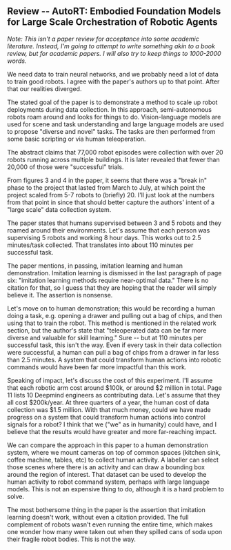 Review -- AutoRT: Embodied Foundation Models for Large Scale Orchestration of Robotic Agents
-------------------------------------------------------------------------------------------

*Note: This isn't a paper review for acceptance into some academic literature. Instead, I'm going to
attempt to write something akin to a book review, but for academic papers. I will also try to keep
things to 1000-2000 words.*

We need data to train neural networks, and we probably need a lot of data to train good robots.
I agree with the paper's authors up to that point.
After that our realities diverged.

The stated goal of the paper is to demonstrate a method to scale up robot deployments during data
collection. In this approach, semi-autonomous robots roam around and looks for things to do.
Vision-language models are used for scene and task understanding and large language
models are used to propose "diverse and novel" tasks. The tasks are then performed from some basic
scripting or via human teleoperation.

The abstract claims that 77,000 robot episodes were collection with over 20 robots running across
multiple buildings. It is later revealed that fewer than 20,000 of those were "successful" trials.

From figures 3 and 4 in the paper, it seems that there was a "break in" phase to the project that
lasted from March to July, at which point the project scaled from 5-7 robots to (briefly) 20. I'll
just look at the numbers from that point in since that should better capture the authors' intent of
a "large scale" data collection system.

The paper states that humans supervised between 3 and 5 robots and they roamed around their
environments. Let's assume that each person was supervising 5 robots and working 8 hour days. This
works out to 2.5 minutes/task collected. That translates into about 110 minutes per successful task.

The paper mentions, in passing, imitation learning and human demonstration.
Imitation learning is dismissed in the last paragraph of page six: "imitation learning methods
require near-optimal data." There is no citation for that, so I guess that they are hoping that the
reader will simply believe it. The assertion is nonsense.

Let's move on to human demonstration; this would be recording a human doing a task, e.g. opening a
drawer and pulling out a bag of chips, and then using that to train the robot. This method is
mentioned in the related work section, but the author's state that "teleoperated data can be far
more diverse and valuable for skill learning." Sure -- but at 110 minutes per successful task, this
isn't the way. Even if every task in their data collection were successful, a human can pull a bag
of chips from a drawer in far less than 2.5 minutes. A system that could transform human actions
into robotic commands would have been far more impactful than this work.

Speaking of impact, let's discuss the cost of this experiment. I'll assume that each robotic arm
cost around \$100k, or around \$2 million in total. Page 11 lists 10 Deepmind engineers as
contributing data. Let's assume that they all cost \$200k/year. At three quarters of a year, the
human cost of data collection was \$1.5 million.
With that much money, could we have made progress on a system that could transform human actions
into control signals for a robot? I think that we ("we" as in humanity) could have, and I believe
that the results would have greater and more far-reaching impact.

We can compare the approach in this paper to a human demonstration system, where we mount
cameras on top of common spaces (kitchen sink, coffee machine, tables, etc) to collect human
activity. A labeller can select those scenes where there is an activity and can draw a bounding box
around the region of interest. That dataset can be used to develop the human activity to robot
command system, perhaps with large language models. This is not an expensive thing to do, although
it is a hard problem to solve.

The most bothersome thing in the paper is the assertion that imitation learning doesn't work,
without even a citation provided. The full complement of robots wasn't even running the entire time,
which makes one wonder how many were taken out when they spilled cans of soda upon their fragile
robot bodies. This is not the way.
